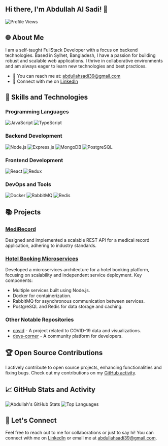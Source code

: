 ## Hi there, I'm Abdullah Al Sadi! 👋

![Profile Views](https://komarev.com/ghpvc/?username=Alsadi30&style=flat-square&color=blue)

## 🌐 About Me
I am a self-taught FullStack Developer with a focus on backend technologies. Based in Sylhet, Bangladesh, I have a passion for building robust and scalable web applications. I thrive in collaborative environments and am always eager to learn new technologies and best practices.

- 📧 You can reach me at: [abdullahsadi39@gmail.com](mailto:abdullahsadi39@gmail.com)
- 🔗 Connect with me on [LinkedIn](https://www.linkedin.com/in/abdullah-al-sadi-116b391a6)

## 🚀 Skills and Technologies

### Programming Languages
![JavaScript](https://img.shields.io/badge/-JavaScript-333333?style=flat&logo=javascript) ![TypeScript](https://img.shields.io/badge/-TypeScript-3178C6?style=flat&logo=typescript)

### Backend Development
![Node.js](https://img.shields.io/badge/-Node.js-339933?style=flat&logo=node.js) ![Express.js](https://img.shields.io/badge/-Express.js-000000?style=flat&logo=express) ![MongoDB](https://img.shields.io/badge/-MongoDB-47A248?style=flat&logo=mongodb) ![PostgreSQL](https://img.shields.io/badge/-PostgreSQL-336791?style=flat&logo=postgresql)

### Frontend Development
![React](https://img.shields.io/badge/-React-61DAFB?style=flat&logo=react) ![Redux](https://img.shields.io/badge/-Redux-764ABC?style=flat&logo=redux)

### DevOps and Tools
![Docker](https://img.shields.io/badge/-Docker-2496ED?style=flat&logo=docker) ![RabbitMQ](https://img.shields.io/badge/-RabbitMQ-FF6600?style=flat&logo=rabbitmq) ![Redis](https://img.shields.io/badge/-Redis-DC382D?style=flat&logo=redis)

## 📚 Projects

### [MediRecord](https://github.com/Alsadi30/MediRecord)
Designed and implemented a scalable REST API for a medical record application, adhering to industry standards.

### [Hotel Booking Microservices](https://github.com/Alsadi30/hotel-booking)
Developed a microservices architecture for a hotel booking platform, focusing on scalability and independent service deployment. Key components:
- Multiple services built using Node.js.
- Docker for containerization.
- RabbitMQ for asynchronous communication between services.
- PostgreSQL and Redis for data storage and caching.

### Other Notable Repositories
- [covid](https://github.com/Alsadi30/covid) - A project related to COVID-19 data and visualizations.
- [devs-corner](https://github.com/Alsadi30/devs-corner) - A community platform for developers.

## 🏆 Open Source Contributions
I actively contribute to open source projects, enhancing functionalities and fixing bugs. Check out my contributions on my [GitHub activity](https://github.com/Alsadi30).

## 📈 GitHub Stats and Activity
![Abdullah's GitHub Stats](https://github-readme-stats.vercel.app/api?username=Alsadi30&show_icons=true&theme=radical)
![Top Languages](https://github-readme-stats.vercel.app/api/top-langs/?username=Alsadi30&layout=compact&theme=radical)

## 🤝 Let's Connect
Feel free to reach out to me for collaborations or just to say hi! You can connect with me on [LinkedIn](https://www.linkedin.com/in/abdullah-al-sadi-116b391a6) or email me at [abdullahsadi39@gmail.com](mailto:abdullahsadi39@gmail.com).

